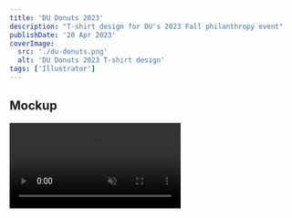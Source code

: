 ```yaml
---
title: 'DU Donuts 2023'
description: "T-shirt design for DU's 2023 Fall philanthropy event"
publishDate: '20 Apr 2023'
coverImage:
  src: './du-donuts.png'
  alt: 'DU Donuts 2023 T-shirt design'
tags: ['Illustrator']
---
```


## Mockup

<div class="w-full">
<video class="mx-auto" autoplay loop muted playsinline>
  <source src="https://f004.backblazeb2.com/file/payne-portfolio/du-donuts.mp4" type="video/mp4" />
</video>
</div>
